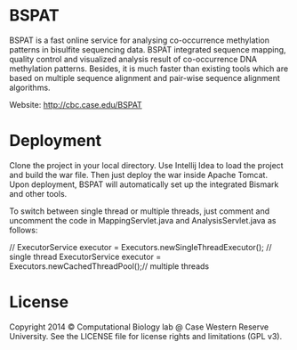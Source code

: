 BSPAT
=====

BSPAT is a fast online service for analysing co-occurrence methylation patterns in bisulfite sequencing data. BSPAT integrated sequence mapping, quality control and visualized analysis result of co-occurrence DNA methylation patterns. Besides, it is much faster than existing tools which are based on multiple sequence alignment and pair-wise sequence alignment algorithms.

Website: http://cbc.case.edu/BSPAT

Deployment
=====

Clone the project in your local directory. Use Intellij Idea to load the project and build the war file. Then just deploy the war inside Apache Tomcat. Upon deployment, BSPAT will automatically set up the integrated Bismark and other tools.

To switch between single thread or multiple threads, just comment and uncomment the code in MappingServlet.java and AnalysisServlet.java as follows:

//			ExecutorService executor = Executors.newSingleThreadExecutor(); // single thread
            ExecutorService executor = Executors.newCachedThreadPool();// multiple threads

License
=====

Copyright 2014 © Computational Biology lab @ Case Western Reserve University.
See the LICENSE file for license rights and limitations (GPL v3).
